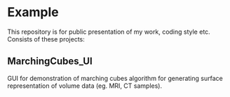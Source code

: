 # Example
This repository is for public presentation of my work, coding style etc. Consists of these projects:

## MarchingCubes_UI
GUI for demonstration of marching cubes algorithm for generating surface representation of volume data (eg. MRI, CT samples).
